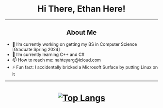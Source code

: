 <html>

<h1 align="center">
    Hi There, Ethan Here!
</h1>

<hr />

<h2 align="center"> About Me</h2>
<ul>
<li> 🔭 I’m currently working on getting my BS in Computer Science [Graduate Spring 2024] </li>

<li> 🌱 I’m currently learning C++ and C# </li>
    
<li> 📫 How to reach me: nahteyarg@icloud.com </li>

<li> ⚡ Fun fact: I accidentally bricked a Microsoft Surface by putting Linux on it</li>
</ul>

<hr />
<h1 align="center">

[![Top Langs](https://github-readme-stats.vercel.app/api/top-langs/?username=KafLad&count_private=true&theme=gruvbox&langs_count=5)](https://github.com/anuraghazra/github-readme-stats)
</h1>
</html>
